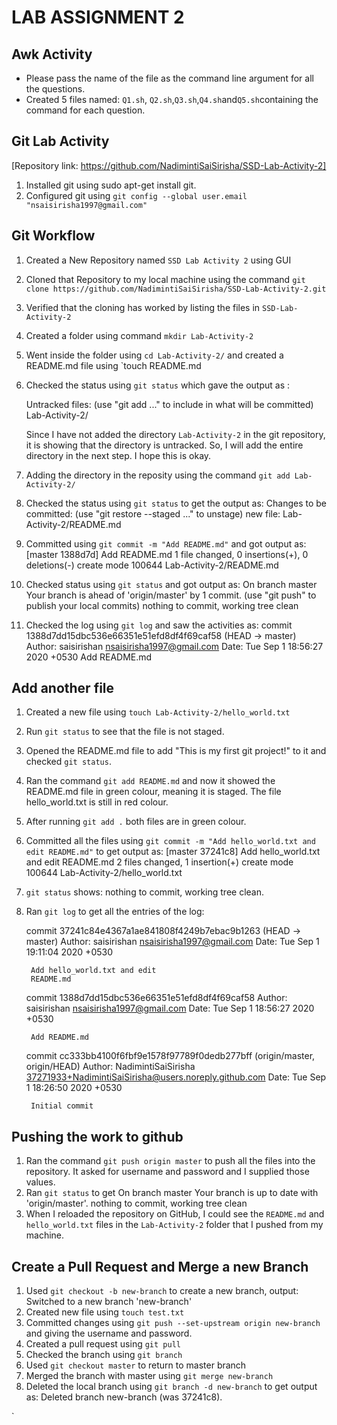 # LAB ASSIGNMENT 2

## Awk Activity
* Please pass the name of the file as the command line argument for all the questions.
* Created 5 files named: `Q1.sh`, `Q2.sh`,`Q3.sh`,`Q4.sh`and`Q5.sh`containing the command for each question. 

## Git Lab Activity 
[Repository link: https://github.com/NadimintiSaiSirisha/SSD-Lab-Activity-2]
1. Installed git using sudo apt-get install git.
2. Configured git using `git config --global user.email "nsaisirisha1997@gmail.com"`

## Git Workflow
1. Created a New Repository named `SSD Lab Activity 2` using GUI
2. Cloned that Repository to my local machine using the command `git clone https://github.com/NadimintiSaiSirisha/SSD-Lab-Activity-2.git`
3. Verified that the cloning has worked by listing the files in `SSD-Lab-Activity-2`
4. Created a folder using command `mkdir Lab-Activity-2`
5. Went inside the folder using `cd Lab-Activity-2/` and created a README.md file using `touch README.md
6. Checked the status using `git status` which gave the output as :
   
    Untracked files:
    (use "git add <file>..." to include in what will be committed)
	Lab-Activity-2/
    
    Since I have not added the directory `Lab-Activity-2` in the git repository, it is showing that the directory is untracked. So, I will add the entire directory in the next step. I hope this is okay.

7. Adding the directory in the reposity using the command `git add Lab-Activity-2/
`
8. Checked the status using `git status` to get the output as:
   Changes to be committed:
   (use "git restore --staged <file>..." to unstage)
   new file:   Lab-Activity-2/README.md

9.  Committed using `git commit -m "Add README.md"` and got output as:
    [master 1388d7d] Add README.md
    1 file changed, 0 insertions(+), 0 deletions(-)
    create mode 100644 Lab-Activity-2/README.md

10. Checked status using `git status` and got output as:
    On branch master
    Your branch is ahead of 'origin/master' by 1 commit.
        (use "git push" to publish your local commits)
    nothing to commit, working tree clean

11. Checked the log using `git log` and saw the activities as:
    commit 1388d7dd15dbc536e66351e51efd8df4f69caf58 (HEAD -> master)
    Author: saisirishan <nsaisirisha1997@gmail.com>
    Date:   Tue Sep 1 18:56:27 2020 +0530
    Add README.md

## Add another file
1. Created a new file using `touch Lab-Activity-2/hello_world.txt`
2. Run `git status` to see that the file is not staged.
3. Opened the README.md file to add "This is my first git project!" to it and checked `git status`.
4. Ran the command `git add README.md` and now it showed the README.md file in green colour, meaning it is staged. The file hello_world.txt is still in red colour.
5. After running `git add .` both files are in green colour.
6. Committed all the files using `git commit -m "Add hello_world.txt and edit README.md"` to get output as:
     [master 37241c8] Add hello_world.txt and edit README.md
     2 files changed, 1 insertion(+)
     create mode 100644 Lab-Activity-2/hello_world.txt
7. `git status` shows: nothing to commit, working tree clean.
8. Ran `git log` to get all the entries of the log:
    
    commit 37241c84e4367a1ae841808f4249b7ebac9b1263 (HEAD -> master)
    Author: saisirishan <nsaisirisha1997@gmail.com>
    Date:   Tue Sep 1 19:11:04 2020 +0530
    
        Add hello_world.txt and edit
        README.md
    
    commit 1388d7dd15dbc536e66351e51efd8df4f69caf58
    Author: saisirishan <nsaisirisha1997@gmail.com>
    Date:   Tue Sep 1 18:56:27 2020 +0530
    
        Add README.md
    
    commit cc333bb4100f6fbf9e1578f97789f0dedb277bff (origin/master, origin/HEAD)
    Author: NadimintiSaiSirisha <37271933+NadimintiSaiSirisha@users.noreply.github.com>
    Date:   Tue Sep 1 18:26:50 2020 +0530
    
        Initial commit

## Pushing the work to github

1. Ran the command `git push origin master` to push all the files into the repository. It asked for username and password and I supplied those values.
2. Ran `git status` to get 
    On branch master
    Your branch is up to date with 'origin/master'.
    nothing to commit, working tree clean
3. When I reloaded the repository on GitHub, I could see the `README.md` and `hello_world.txt` files in the `Lab-Activity-2` folder that I pushed from my machine.

## Create a Pull Request and Merge a new Branch

1. Used `git checkout -b new-branch` to create a new branch, output:
    Switched to a new branch 'new-branch'
2. Created new file using  `touch test.txt`
3. Committed changes using `git push --set-upstream origin new-branch` and giving the username and password.
4. Created a pull request using `git pull`
5. Checked the branch using `git branch`
6. Used `git checkout master` to return to master branch
7.  Merged the branch with master using `git merge new-branch`
8.  Deleted the local branch using `git branch -d new-branch` to get output as:
    Deleted branch new-branch (was 37241c8).








`



